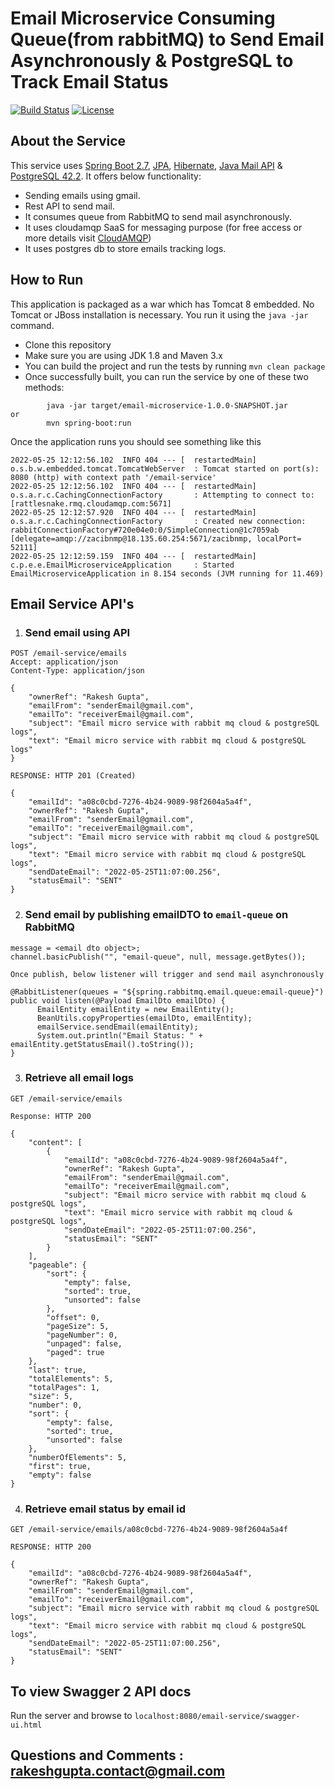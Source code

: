 # Email Microservice Consuming Queue(from rabbitMQ) to Send Email Asynchronously & PostgreSQL to Track Email Status


[![Build Status](https://travis-ci.org/codecentric/springboot-sample-app.svg?branch=master)](https://travis-ci.org/codecentric/springboot-sample-app)
[![License](http://img.shields.io/:license-apache-blue.svg)](http://www.apache.org/licenses/LICENSE-2.0.html)

## About the Service

This service uses [Spring Boot 2.7](), [JPA](), [Hibernate](), [Java Mail API]() & [PostgreSQL 42.2]().
It offers below functionality:

* Sending emails using gmail.
* Rest API to send mail.
* It consumes queue from RabbitMQ to send mail asynchronously. 
* It uses cloudamqp SaaS for messaging purpose (for free access or more details visit [CloudAMQP](https://www.cloudamqp.com/))
* It uses postgres db to store emails tracking logs.

## How to Run

This application is packaged as a war which has Tomcat 8 embedded. No Tomcat or JBoss installation is necessary. You run it using the ```java -jar``` command.

* Clone this repository
* Make sure you are using JDK 1.8 and Maven 3.x
* You can build the project and run the tests by running ```mvn clean package```
* Once successfully built, you can run the service by one of these two methods:
```
        java -jar target/email-microservice-1.0.0-SNAPSHOT.jar
or
        mvn spring-boot:run
```

Once the application runs you should see something like this

```
2022-05-25 12:12:56.102  INFO 404 --- [  restartedMain] o.s.b.w.embedded.tomcat.TomcatWebServer  : Tomcat started on port(s): 8080 (http) with context path '/email-service'
2022-05-25 12:12:56.102  INFO 404 --- [  restartedMain] o.s.a.r.c.CachingConnectionFactory       : Attempting to connect to: [rattlesnake.rmq.cloudamqp.com:5671]
2022-05-25 12:12:57.920  INFO 404 --- [  restartedMain] o.s.a.r.c.CachingConnectionFactory       : Created new connection: rabbitConnectionFactory#720e04e0:0/SimpleConnection@1c7059ab [delegate=amqp://zacibnmp@18.135.60.254:5671/zacibnmp, localPort= 52111]
2022-05-25 12:12:59.159  INFO 404 --- [  restartedMain] c.p.e.e.EmailMicroserviceApplication     : Started EmailMicroserviceApplication in 8.154 seconds (JVM running for 11.469)
```

## Email Service API's

1. ### Send email using API

```
POST /email-service/emails
Accept: application/json
Content-Type: application/json

{
    "ownerRef": "Rakesh Gupta",
    "emailFrom": "senderEmail@gmail.com",
    "emailTo": "receiverEmail@gmail.com",
    "subject": "Email micro service with rabbit mq cloud & postgreSQL logs",
    "text": "Email micro service with rabbit mq cloud & postgreSQL logs"
}

RESPONSE: HTTP 201 (Created)

{
    "emailId": "a08c0cbd-7276-4b24-9089-98f2604a5a4f",
    "ownerRef": "Rakesh Gupta",
    "emailFrom": "senderEmail@gmail.com",
    "emailTo": "receiverEmail@gmail.com",
    "subject": "Email micro service with rabbit mq cloud & postgreSQL logs",
    "text": "Email micro service with rabbit mq cloud & postgreSQL logs",
    "sendDateEmail": "2022-05-25T11:07:00.256",
    "statusEmail": "SENT"
}
```

2. ### Send email by publishing emailDTO to `email-queue` on RabbitMQ

```
message = <email dto object>;
channel.basicPublish("", "email-queue", null, message.getBytes());

Once publish, below listener will trigger and send mail asynchronously     

@RabbitListener(queues = "${spring.rabbitmq.email.queue:email-queue}")
public void listen(@Payload EmailDto emailDto) {
      EmailEntity emailEntity = new EmailEntity();
      BeanUtils.copyProperties(emailDto, emailEntity);
      emailService.sendEmail(emailEntity);
      System.out.println("Email Status: " + emailEntity.getStatusEmail().toString());
}

```

3. ### Retrieve all email logs

```
GET /email-service/emails

Response: HTTP 200

{
    "content": [
        {
            "emailId": "a08c0cbd-7276-4b24-9089-98f2604a5a4f",
            "ownerRef": "Rakesh Gupta",
            "emailFrom": "senderEmail@gmail.com",
            "emailTo": "receiverEmail@gmail.com",
            "subject": "Email micro service with rabbit mq cloud & postgreSQL logs",
            "text": "Email micro service with rabbit mq cloud & postgreSQL logs",
            "sendDateEmail": "2022-05-25T11:07:00.256",
            "statusEmail": "SENT"
        }
    ],
    "pageable": {
        "sort": {
            "empty": false,
            "sorted": true,
            "unsorted": false
        },
        "offset": 0,
        "pageSize": 5,
        "pageNumber": 0,
        "unpaged": false,
        "paged": true
    },
    "last": true,
    "totalElements": 5,
    "totalPages": 1,
    "size": 5,
    "number": 0,
    "sort": {
        "empty": false,
        "sorted": true,
        "unsorted": false
    },
    "numberOfElements": 5,
    "first": true,
    "empty": false
}
```

4. ### Retrieve email status by email id

```
GET /email-service/emails/a08c0cbd-7276-4b24-9089-98f2604a5a4f

RESPONSE: HTTP 200

{
    "emailId": "a08c0cbd-7276-4b24-9089-98f2604a5a4f",
    "ownerRef": "Rakesh Gupta",
    "emailFrom": "senderEmail@gmail.com",
    "emailTo": "receiverEmail@gmail.com",
    "subject": "Email micro service with rabbit mq cloud & postgreSQL logs",
    "text": "Email micro service with rabbit mq cloud & postgreSQL logs",
    "sendDateEmail": "2022-05-25T11:07:00.256",
    "statusEmail": "SENT"
}
```

## To view Swagger 2 API docs

Run the server and browse to `localhost:8080/email-service/swagger-ui.html`

## Questions and Comments : rakeshgupta.contact@gmail.com
